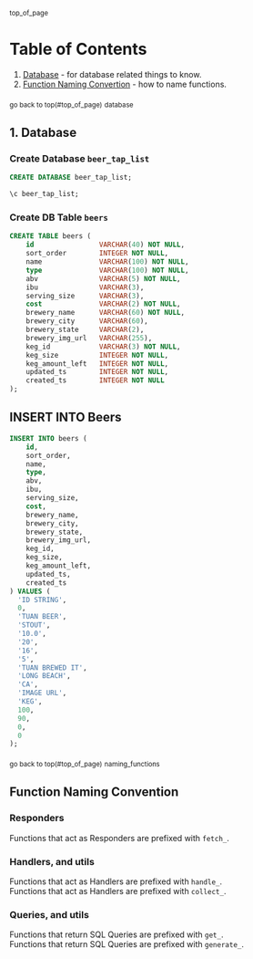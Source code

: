 <!-- checkout markdown snippets: pagetop, goback, atag, ltag for making links to top of page, and elsewhere -->

<sub><a name="top_of_page">top_of_page</a></sub>

# Table of Contents 

1. [Database](#database) - for database related things to know.
2. [Function Naming Convertion](#naming_functions) - how to name functions.

<sub>go back to top(#top_of_page)</sub>
<sub><a name="database">database</a></sub>  

## 1. Database 

### Create Database `beer_tap_list`

```sql
CREATE DATABASE beer_tap_list;

\c beer_tap_list;
```

### Create DB Table `beers`

```sql
CREATE TABLE beers (
    id                VARCHAR(40) NOT NULL,
    sort_order        INTEGER NOT NULL,
    name              VARCHAR(100) NOT NULL,
    type              VARCHAR(100) NOT NULL,
    abv               VARCHAR(5) NOT NULL,
    ibu               VARCHAR(3),
    serving_size      VARCHAR(3),
    cost              VARCHAR(2) NOT NULL,
    brewery_name      VARCHAR(60) NOT NULL,
    brewery_city      VARCHAR(60),
    brewery_state     VARCHAR(2),
    brewery_img_url   VARCHAR(255), 
    keg_id            VARCHAR(3) NOT NULL,
    keg_size          INTEGER NOT NULL, 
    keg_amount_left   INTEGER NOT NULL,
    updated_ts        INTEGER NOT NULL,
    created_ts        INTEGER NOT NULL
);
```

## INSERT INTO Beers

```sql
INSERT INTO beers (
    id,
    sort_order,
    name,
    type,
    abv,
    ibu,
    serving_size,
    cost,
    brewery_name,
    brewery_city,
    brewery_state,
    brewery_img_url,
    keg_id,
    keg_size,
    keg_amount_left,
    updated_ts,
    created_ts
) VALUES (
  'ID STRING',
  0,
  'TUAN BEER',
  'STOUT',
  '10.0',
  '20',
  '16',
  '5',
  'TUAN BREWED IT',
  'LONG BEACH',
  'CA',
  'IMAGE URL',
  'KEG',
  100,
  90,
  0,
  0
);
```

<sub>go back to top(#top_of_page)</sub>
<sub><a name="naming_functions">naming_functions</a>  

## Function Naming Convention

### Responders

Functions that act as Responders are prefixed with `fetch_`.

### Handlers, and utils

Functions that act as Handlers are prefixed with `handle_`.  
Functions that act as Handlers are prefixed with `collect_`.  

### Queries, and utils

Functions that return SQL Queries are prefixed with `get_`.  
Functions that return SQL Queries are prefixed with `generate_`.  
